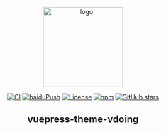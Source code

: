 <p align="center"><a href="https://DonesBetter.com/" target="_blank" rel="noopener noreferrer"><img width="180" src="https://cdn.jsdelivr.net/gh/DonesBetter/image_store/blog/20200409124835.png" alt="logo"></a></p>

<p align="center">
  <a href="https://github.com/DonesBetter/vuepress-theme-vdoing/actions?query=workflow%3ACI"><img src="https://github.com/DonesBetter/vuepress-theme-vdoing/workflows/CI/badge.svg" alt="CI"></a>
  <a href="https://github.com/DonesBetter/vuepress-theme-vdoing/actions?query=workflow%3AbaiduPush"><img src="https://github.com/DonesBetter/vuepress-theme-vdoing/workflows/baiduPush/badge.svg" alt="baiduPush"></a>
  <a href="https://github.com/DonesBetter/vuepress-theme-vdoing/blob/master/LICENSE"><img src="https://img.shields.io/github/license/DonesBetter/vuepress-theme-vdoing
" alt="License"></a>
  <a href="https://www.npmjs.com/package/vuepress-theme-vdoing"><img alt="npm" src="https://img.shields.io/npm/v/vuepress-theme-vdoing"></a>
  <a href="https://github.com/DonesBetter/vuepress-theme-vdoing/stargazers"><img src="https://img.shields.io/github/stars/DonesBetter/vuepress-theme-vdoing?logo=ReverbNation&logoColor=rgba(255,255,255,.6)" alt="GitHub stars"></a>



</p>

<h2 align="center">vuepress-theme-vdoing</h2>




